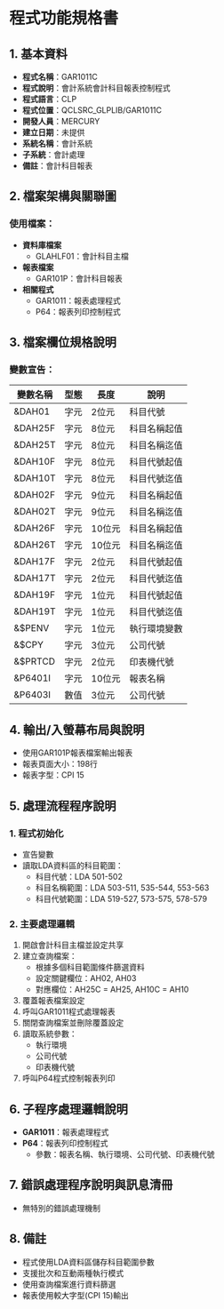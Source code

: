 # 程式功能規格書

## 1. 基本資料
- **程式名稱**：GAR1011C
- **程式說明**：會計系統會計科目報表控制程式
- **程式語言**：CLP
- **程式位置**：QCLSRC_GLPLIB/GAR1011C
- **開發人員**：MERCURY
- **建立日期**：未提供
- **系統名稱**：會計系統
- **子系統**：會計處理
- **備註**：會計科目報表

## 2. 檔案架構與關聯圖
### 使用檔案：
- **資料庫檔案**
  - GLAHLF01：會計科目主檔
- **報表檔案**
  - GAR101P：會計科目報表
- **相關程式**
  - GAR1011：報表處理程式
  - P64：報表列印控制程式

## 3. 檔案欄位規格說明
### 變數宣告：
| 變數名稱 | 型態 | 長度 | 說明 |
|---------|------|------|------|
| &DAH01 | 字元 | 2位元 | 科目代號 |
| &DAH25F | 字元 | 8位元 | 科目名稱起值 |
| &DAH25T | 字元 | 8位元 | 科目名稱迄值 |
| &DAH10F | 字元 | 8位元 | 科目代號起值 |
| &DAH10T | 字元 | 8位元 | 科目代號迄值 |
| &DAH02F | 字元 | 9位元 | 科目名稱起值 |
| &DAH02T | 字元 | 9位元 | 科目名稱迄值 |
| &DAH26F | 字元 | 10位元 | 科目名稱起值 |
| &DAH26T | 字元 | 10位元 | 科目名稱迄值 |
| &DAH17F | 字元 | 2位元 | 科目代號起值 |
| &DAH17T | 字元 | 2位元 | 科目代號迄值 |
| &DAH19F | 字元 | 1位元 | 科目代號起值 |
| &DAH19T | 字元 | 1位元 | 科目代號迄值 |
| &$PENV | 字元 | 1位元 | 執行環境變數 |
| &$CPY | 字元 | 3位元 | 公司代號 |
| &$PRTCD | 字元 | 2位元 | 印表機代號 |
| &P6401I | 字元 | 10位元 | 報表名稱 |
| &P6403I | 數值 | 3位元 | 公司代號 |

## 4. 輸出/入螢幕布局與說明
- 使用GAR101P報表檔案輸出報表
- 報表頁面大小：198行
- 報表字型：CPI 15

## 5. 處理流程程序說明
### 1. 程式初始化
- 宣告變數
- 讀取LDA資料區的科目範圍：
  * 科目代號：LDA 501-502
  * 科目名稱範圍：LDA 503-511, 535-544, 553-563
  * 科目代號範圍：LDA 519-527, 573-575, 578-579

### 2. 主要處理邏輯
1. 開啟會計科目主檔並設定共享
2. 建立查詢檔案：
   - 根據多個科目範圍條件篩選資料
   - 設定關鍵欄位：AH02, AH03
   - 對應欄位：AH25C = AH25, AH10C = AH10
3. 覆蓋報表檔案設定
4. 呼叫GAR1011程式處理報表
5. 關閉查詢檔案並刪除覆蓋設定
6. 讀取系統參數：
   - 執行環境
   - 公司代號
   - 印表機代號
7. 呼叫P64程式控制報表列印

## 6. 子程序處理邏輯說明
- **GAR1011**：報表處理程式
- **P64**：報表列印控制程式
  * 參數：報表名稱、執行環境、公司代號、印表機代號

## 7. 錯誤處理程序說明與訊息清冊
- 無特別的錯誤處理機制

## 8. 備註
- 程式使用LDA資料區儲存科目範圍參數
- 支援批次和互動兩種執行模式
- 使用查詢檔案進行資料篩選
- 報表使用較大字型(CPI 15)輸出 